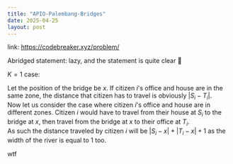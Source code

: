 ```yaml
---
title: "APIO-Palembang-Bridges"
date: 2025-04-25
layout: post
---
```



link: https://codebreaker.xyz/problem/ 

Abridged statement: lazy, and the statement is quite clear 🤡

$K=1$ case:  


Let the position of the bridge be $x$.
If citizen $i$'s office and house are in the same zone, the distance that citizen has to travel is obviously $|S_i-T_i|$.  
Now let us consider the case where citizen $i$'s office and house are in different zones. 
Citizen $i$ would have to travel from their house at $S_i$ to the bridge at $x$, then travel from the bridge at $x$ to their office at $T_i$.  
As such the distance traveled by citizen $i$ will be $|S_i-x|+|T_i-x|+1$ as the width of the river is equal to $1$ too.



wtf 
